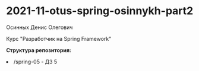 # 2021-11-otus-spring-osinnykh-part2
Осинных Денис Олегович

Курс "Разработчик на Spring Framework"

<b>Структура репозитория:</b>
<li>/spring-05 - ДЗ 5</li>